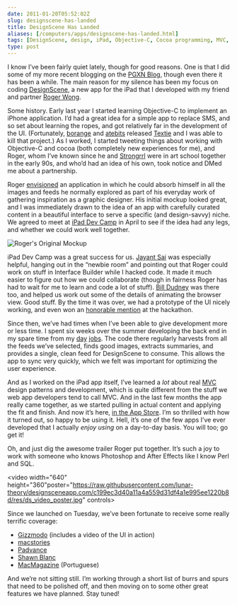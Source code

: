 ```yaml
--- 
date: 2011-01-20T05:52:02Z
slug: designscene-has-landed
title: DesignScene Has Landed
aliases: [/computers/apps/designscene-has-landed.html]
tags: [DesignScene, design, iPad, Objective-C, Cocoa programming, MVC, Roger Wong]
type: post
---
```


I know I’ve been fairly quiet lately, though for good reasons. One is that I did
some of my more recent blogging on the [PGXN Blog], though even there it has
been a while. The main reason for my silence has been my focus on coding
[DesignScene], a new app for the iPad that I developed with my friend and
partner [Roger Wong].

Some history. Early last year I started learning Objective-C to implement an
iPhone application. I’d had a great idea for a simple app to replace SMS, and so
set about learning the ropes, and got relatively far in the development of the
UI. (Fortunately, [borange] and [atebits] released [Textie] and I was able to
kill that project.) As I worked, I started tweeting things about working with
Objective-C and cocoa (both completely new experiences for me), and Roger, whom
I’ve known since he and [Strongrrl] were in art school together in the early
90s, and who’d had an idea of his own, took notice and DMed me about a
partnership.

Roger [envisioned] an application in which he could absorb himself in all the
images and feeds he normally explored as part of his everyday work of gathering
inspiration as a graphic designer. His initial mockup looked great, and I was
immediately drawn to the idea of an app with carefully curated content in a
beautiful interface to serve a specific (and design-savvy) niche. We agreed to
meet at [iPad Dev Camp] in April to see if the idea had any legs, and whether we
could work well together.

<img src="https://lunarboy.com/wp-content/uploads/2011/01/ds_early_comp.jpg"
     alt="Roger&#39;s Original Mockup" class="right" />

iPad Dev Camp was a great success for us. [Jayant Sai] was especially helpful,
hanging out in the “newbie room” and pointing out that Roger could work on stuff
in Interface Builder while I hacked code. It made it much easier to figure out
how we could collaborate (though in fairness Roger has had to wait for me to
learn and code a lot of stuff). [Bill Dudney] was there too, and helped us work
out some of the details of animating the browser view. Good stuff. By the time
it was over, we had a prototype of the UI nicely working, and even won an
[honorable mention] at the hackathon.

Since then, we’ve had times when I’ve been able to give development more or less
time. I spent six weeks over the summer developing the back end in my spare time
from my [day][] [jobs]. The code there regularly harvests from all the feeds
we’ve selected, finds good images, extracts summaries, and provides a single,
clean feed for DesignScene to consume. This allows the app to sync very quickly,
which we felt was important for optimizing the user experience.

And as I worked on the iPad app itself, I’ve learned a *lot* about real [MVC]
design patterns and development, which is quite different from the stuff we web
app developers tend to call MVC. And in the last few months the app really came
together, as we started pulling in actual content and applying the fit and
finish. And now it’s here, [in the App Store]. I’m so thrilled with how it
turned out, so happy to be using it. Hell, it’s one of the few apps I’ve ever
developed that I actually *enjoy using* on a day-to-day basis. You will too; go
get it!

Oh, and just dig the awesome trailer Roger put together. It’s such a joy to work
with someone who knows Photoshop and After Effects like I know Perl and SQL.

<video width="640" height="360"poster="https://raw.githubusercontent.com/lunar-theory/designsceneapp.com/c199ec3d40a11a4a559d31df4a1e995ee1220b8d/res/ds_video_poster.jpg" controls>
	<source src="http://media.lunar-theory.com/DesignScene/DesignScene_Trailer_v2_640x360.mp4" type="video/mp4" />
	<source src="http://media.lunar-theory.com/DesignScene/DesignScene_Trailer_v2_640x360.webm" type="video/webm" />
	<source src="http://media.lunar-theory.com/DesignScene/DesignScene_Trailer_v2_640x360.ogv" type="video/ogg" />
</video>

Since we launched on Tuesday, we’ve been fortunate to receive some really
terrific coverage:

-   [Gizzmodo] (includes a video of the UI in action)
-   [macstories]
-   [Padvance]
-   [Shawn Blanc]
-   [MacMagazine] (Portuguese)

And we’re not sitting still. I’m working through a short list of burrs and spurs
that need to be polished off, and then moving on to some other great features we
have planned. Stay tuned!

  [PGXN Blog]: http://blog.pgxn.org/
  [DesignScene]: http://www.designsceneapp.com/
  [Roger Wong]: http://lunarboy.com/
  [borange]: https://twitter.com/borange
  [atebits]: https://twitter.com/atebits
  [Textie]: http://itun.es/iFV4J8
  [Strongrrl]: http://www.strongrrl.com/
  [envisioned]: http://www.lunarboy.com/blog/post/introducing-designscene-app-for-ipad/
  [iPad Dev Camp]: http://www.iosdevcamp.org/
  [Jayant Sai]: https://twitter.com/j6y6nt
  [Bill Dudney]: http://bill.dudney.net/roller/objc/
  [honorable mention]: http://www.iosdevcamp.org/2010/04/18/quick-list-of-hackathon-winners/
  [day]: http://www.kineticode.com/
  [jobs]: http://www.pgexperts.com/
  [MVC]: https://en.wikipedia.org/wiki/Model%E2%80%93View%E2%80%93Controller
    "Wikipedia: “Model-View-Controller”"
  [in the App Store]: http://bit.ly/eIsh3J
  [Gizzmodo]: http://gizmo.do/gLfLhl
    "DesignScene for iPad Is the 21st Century Muse"
  [macstories]: http://www.macstories.net/?p=18633
    "DesignScene: An Inspiration Browser For Graphic Design"
  [Padvance]: http://www.padvance.com/story/new-app-a-day-designscene
    "New App a Day: DesignScene"
  [Shawn Blanc]: http://shawnblanc.net/2011/01/designscene/ "DesignScene"
  [MacMagazine]: http://macmagazine.com.br/?p=125141
    "Precisando de inspiração? Você pode encontrá-la no seu iPad, com o DesignScene"
